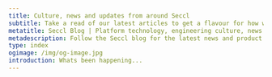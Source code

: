 ```yaml
---
title: Culture, news and updates from around Seccl
subtitle: Take a read of our latest articles to get a flavour for how we work and what we think...
metatitle: Seccl Blog | Platform technology, engineering culture, news & updates
metadescription: Follow the Seccl blog for the latest news and product updates, and to learn more about our team and engineering culture.
type: index
ogimage: /img/og-image.jpg
introduction: Whats been happening...
---
```

